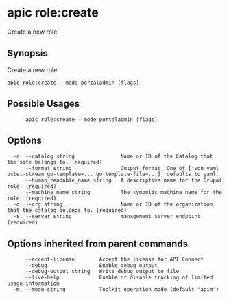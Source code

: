 # apic role:create

Create a new role

## Synopsis

Create a new role

```
apic role:create --mode portaladmin [flags]
```

## Possible Usages

```
      apic role:create --mode portaladmin [flags]
```

## Options

```
  -c, --catalog string               Name or ID of the Catalog that the site belongs to. (required)
      --format string                Output format. One of [json yaml octet-stream go-template=... go-template-file=...], defaults to yaml.
      --human_readable_name string   A descriptive name for the Drupal role. (required)
      --machine_name string          The symbolic machine name for the role. (required)
  -o, --org string                   Name or ID of the organization that the catalog belongs to. (required)
  -s, --server string                management server endpoint (required)
```

## Options inherited from parent commands

```
      --accept-license        Accept the license for API Connect
      --debug                 Enable debug output
      --debug-output string   Write debug output to file
      --live-help             Enable or disable tracking of limited usage information
  -m, --mode string           Toolkit operation mode (default "apim")
```
